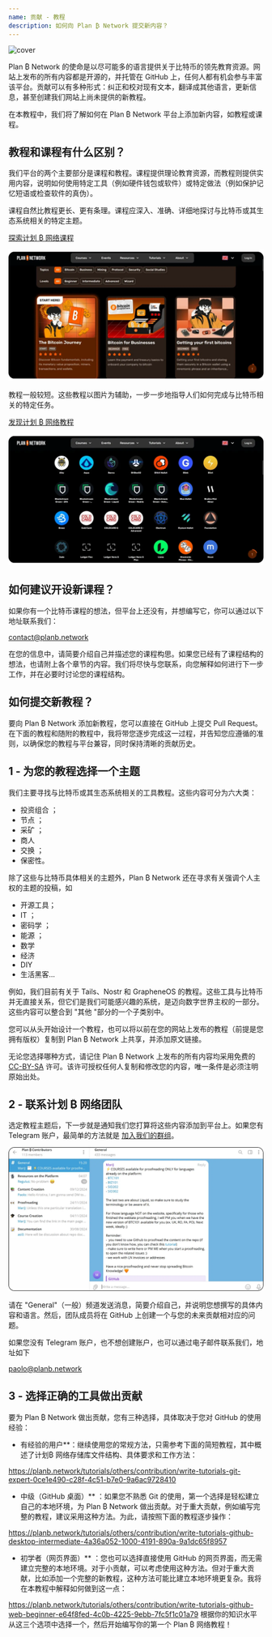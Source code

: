 ```yaml
---
name: 贡献 - 教程
description: 如何向 Plan ₿ Network 提交新内容？
---
```

![cover](assets/cover.webp)

Plan ₿ Network 的使命是以尽可能多的语言提供关于比特币的领先教育资源。网站上发布的所有内容都是开源的，并托管在 GitHub 上，任何人都有机会参与丰富该平台。贡献可以有多种形式：纠正和校对现有文本，翻译成其他语言，更新信息，甚至创建我们网站上尚未提供的新教程。

在本教程中，我们将了解如何在 Plan ₿ Network 平台上添加新内容，如教程或课程。

## 教程和课程有什么区别？

我们平台的两个主要部分是课程和教程。课程提供理论教育资源，而教程则提供实用内容，说明如何使用特定工具（例如硬件钱包或软件）或特定做法（例如保护记忆短语或检查软件的真伪）。

课程自然比教程更长、更有条理。课程应深入、准确、详细地探讨与比特币或其生态系统相关的特定主题。

[探索计划 ₿ 网络课程](https://planb.network/courses)

![TUTO](assets/fr/37.webp)

教程一般较短。这些教程以图片为辅助，一步一步地指导人们如何完成与比特币相关的特定任务。

[发现计划 ₿ 网络教程](https://planb.network/tutorials)

![TUTO](assets/fr/38.webp)

## 如何建议开设新课程？

如果你有一个比特币课程的想法，但平台上还没有，并想编写它，你可以通过以下地址联系我们：

contact@planb.network

在您的信息中，请简要介绍自己并描述您的课程构思。如果您已经有了课程结构的想法，也请附上各个章节的内容。我们将尽快与您联系，向您解释如何进行下一步工作，并在必要时讨论您的课程结构。

## 如何提交新教程？

要向 Plan ₿ Network 添加新教程，您可以直接在 GitHub 上提交 Pull Request。在下面的教程和随附的教程中，我将带您逐步完成这一过程，并告知您应遵循的准则，以确保您的教程与平台兼容，同时保持清晰的贡献历史。

## 1 - 为您的教程选择一个主题

我们主要寻找与比特币或其生态系统相关的工具教程。这些内容可分为六大类：


- 投资组合 ；
- 节点 ；
- 采矿 ；
- 商人
- 交换 ；
- 保密性。

除了这些与比特币具体相关的主题外，Plan ₿ Network 还在寻求有关强调个人主权的主题的投稿，如


- 开源工具；
- IT ；
- 密码学 ；
- 能源 ；
- 数学
- 经济
- DIY
- 生活黑客...

例如，我们目前有关于 Tails、Nostr 和 GrapheneOS 的教程。这些工具与比特币并无直接关系，但它们是我们可能感兴趣的系统，是迈向数字世界主权的一部分。这些内容可以整合到 "其他 "部分的一个子类别中。

您可以从头开始设计一个教程，也可以将以前在您的网站上发布的教程（前提是您拥有版权）复制到 Plan ₿ Network 上共享，并添加原文链接。

无论您选择哪种方式，请记住 Plan ₿ Network 上发布的所有内容均采用免费的 [CC-BY-SA](https://creativecommons.org/licenses/by-sa/4.0/) 许可。该许可授权任何人复制和修改您的内容，唯一条件是必须注明原始出处。

## 2 - 联系计划 ₿ 网络团队

选定教程主题后，下一步就是通知我们您打算将这些内容添加到平台上。如果您有 Telegram 账户，最简单的方法就是 [加入我们的群组](https://t.me/PlanBNetwork_ContentBuilder)。

![TUTO](assets/fr/39.webp)

请在 "General"（一般）频道发送消息，简要介绍自己，并说明您想撰写的具体内容和语言。然后，团队成员将在 GitHub 上创建一个与您的未来贡献相对应的问题。

如果您没有 Telegram 账户，也不想创建账户，也可以通过电子邮件联系我们，地址如下

paolo@planb.network

## 3 - 选择正确的工具做出贡献

要为 Plan ₿ Network 做出贡献，您有三种选择，具体取决于您对 GitHub 的使用经验：


- 有经验的用户**：继续使用您的常规方法，只需参考下面的简短教程，其中概述了计划₿ 网络存储库文件结构、具体要求和工作方法：

https://planb.network/tutorials/others/contribution/write-tutorials-git-expert-0ce1e490-c28f-4c51-b7e0-9a6ac9728410

- 中级（GitHub 桌面）** ：如果您不熟悉 Git 的使用，第一个选择是轻松建立自己的本地环境，为 Plan ₿ Network 做出贡献。对于重大贡献，例如编写完整的教程，建议采用这种方法。为此，请按照下面的教程逐步操作：

https://planb.network/tutorials/others/contribution/write-tutorials-github-desktop-intermediate-4a36a052-1000-4191-890a-9a1dc65f8957

- 初学者（网页界面）** ：您也可以选择直接使用 GitHub 的网页界面，而无需建立完整的本地环境。对于小贡献，可以考虑使用这种方法。但对于重大贡献，比如添加一个完整的新教程，这种方法可能比建立本地环境更复杂。我将在本教程中解释如何做到这一点：

https://planb.network/tutorials/others/contribution/write-tutorials-github-web-beginner-e64f8fed-4c0b-4225-9ebb-7fc5f1c01a79
根据你的知识水平从这三个选项中选择一个，然后开始编写你的第一个 Plan ₿ 网络教程！